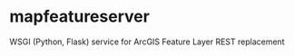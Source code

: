 mapfeatureserver
================

WSGI (Python, Flask) service for ArcGIS Feature Layer REST replacement
